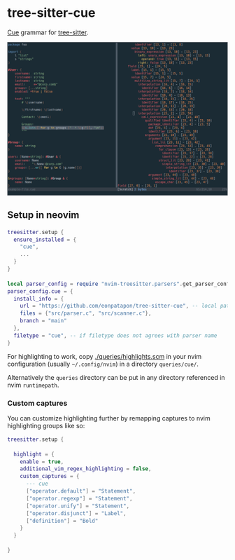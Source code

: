 # tree-sitter-cue

[Cue][] grammar for [tree-sitter][].

![AST and hilights in neovim](./neovim-ts.png)

## Setup in neovim

```lua
treesitter.setup {
  ensure_installed = {
    "cue",
    ...
  }
}

local parser_config = require "nvim-treesitter.parsers".get_parser_configs()
parser_config.cue = {
  install_info = {
    url = "https://github.com/eonpatapon/tree-sitter-cue", -- local path or git repo
    files = {"src/parser.c", "src/scanner.c"},
    branch = "main"
  },
  filetype = "cue", -- if filetype does not agrees with parser name
}
```

For highlighting to work, copy
[./queries/highlights.scm](./queries/highlights.scm) in your nvim configuration
(usually `~/.config/nvim`) in a directory `queries/cue/`.

Alternatively the `queries` directory can be put in any directory referenced in
nvim `runtimepath`.

### Custom captures

You can customize highlighting further by remapping captures to nvim highlighting
groups like so:

```lua
treesitter.setup {

  highlight = {
    enable = true,
    additional_vim_regex_highlighting = false,
    custom_captures = {
      --- cue
      ["operator.default"] = "Statement",
      ["operator.regexp"] = "Statement",
      ["operator.unify"] = "Statement",
      ["operator.disjunct"] = "Label",
      ["definition"] = "Bold"
    }
  }

}
```


[tree-sitter]: https://github.com/tree-sitter/tree-sitter
[Cue]: https://github.com/cue-lang/cue
